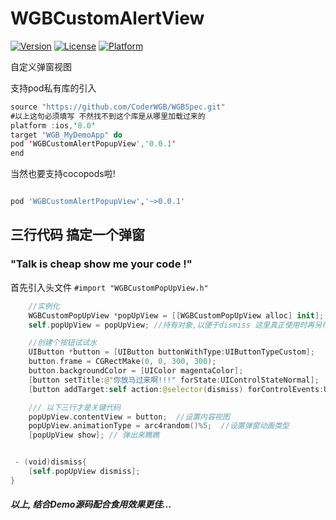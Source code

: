 # WGBCustomAlertView

[![Version](https://img.shields.io/cocoapods/v/WGBCustomAlertPopupView.svg?style=flat)](http://cocoapods.org/pods/WGBCustomAlertPopupView)
[![License](https://img.shields.io/cocoapods/l/WGBCustomAlertPopupView.svg?style=flat)](http://cocoapods.org/pods/WGBCustomAlertPopupView)
[![Platform](https://img.shields.io/cocoapods/p/WGBCustomAlertPopupView.svg?style=flat)](http://cocoapods.org/pods/WGBCustomAlertPopupView)



自定义弹窗视图

支持pod私有库的引入

```swift
source "https://github.com/CoderWGB/WGBSpec.git" 
#以上这句必须填写 不然找不到这个库是从哪里加载过来的
platform :ios,'8.0'
target "WGB_MyDemoApp" do 
pod 'WGBCustomAlertPopupView','0.0.1'
end

```

当然也要支持cocopods啦!

```ruby

pod 'WGBCustomAlertPopupView','~>0.0.1'

```


## 三行代码 搞定一个弹窗 

### "Talk is cheap show me your code !"

首先引入头文件 `#import "WGBCustomPopUpView.h"`

```swift	
	//实例化	
  	WGBCustomPopUpView *popUpView = [[WGBCustomPopUpView alloc] init];
  	self.popUpView = popUpView; //持有对象,以便于dismiss 这里真正使用时再另行封装利用block转发更加优雅些

  	//创建个按钮试试水
  	UIButton *button = [UIButton buttonWithType:UIButtonTypeCustom];
	button.frame = CGRectMake(0, 0, 300, 300);
	button.backgroundColor = [UIColor magentaColor];
	[button setTitle:@"你放马过来啊!!!" forState:UIControlStateNormal];
	[button addTarget:self action:@selector(dismiss) forControlEvents:UIControlEventTouchUpInside];

	/// 以下三行才是关键代码 
  	popUpView.contentView = button;  //设置内容视图
  	popUpView.animationType = arc4random()%5;  //设置弹窗动画类型  
  	[popUpView show]; // 弹出来瞧瞧


 - (void)dismiss{
	[self.popUpView dismiss];
}

```


##### 以上, 结合Demo源码配合食用效果更佳...







